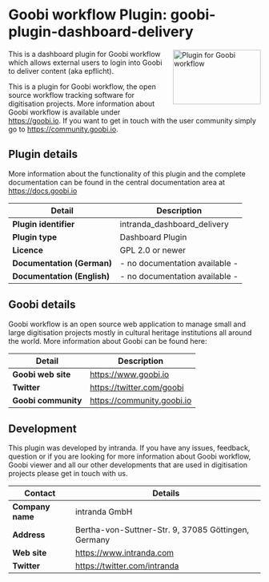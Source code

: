 Goobi workflow Plugin: goobi-plugin-dashboard-delivery
===========================================================================

<img src="https://goobi.io/wp-content/uploads/logo_goobi_plugin.png" align="right" style="margin:0 0 20px 20px;" alt="Plugin for Goobi workflow" width="175" height="109">

This is a dashboard plugin for Goobi workflow which allows external users to login into Goobi to deliver content (aka epflicht).

This is a plugin for Goobi workflow, the open source workflow tracking software for digitisation projects. More information about Goobi workflow is available under https://goobi.io. If you want to get in touch with the user community simply go to https://community.goobi.io.


Plugin details
---------------------------------------------------------------------------

More information about the functionality of this plugin and the complete documentation can be found in the central documentation area at https://docs.goobi.io

Detail                      | Description
--------------------------- | -------------------------------
**Plugin identifier**       | intranda_dashboard_delivery
**Plugin type**             | Dashboard Plugin
**Licence**                 | GPL 2.0 or newer
**Documentation (German)**  | - no documentation available - 
**Documentation (English)** | - no documentation available -


Goobi details
---------------------------------------------------------------------------
Goobi workflow is an open source web application to manage small and large digitisation projects mostly in cultural heritage institutions all around the world. More information about Goobi can be found here:

Detail              | Description
------------------- | --------------------------
**Goobi web site**  | https://www.goobi.io
**Twitter**         | https://twitter.com/goobi
**Goobi community** | https://community.goobi.io


Development
---------------------------------------------------------------------------
This plugin was developed by intranda. If you have any issues, feedback, question or if you are looking for more information about Goobi workflow, Goobi viewer and all our other developments that are used in digitisation projects please get in touch with us.  

Contact           | Details
----------------- | ----------------------------------------------------
**Company name**  | intranda GmbH
**Address**       | Bertha-von-Suttner-Str. 9, 37085 Göttingen, Germany
**Web site**      | https://www.intranda.com
**Twitter**       | https://twitter.com/intranda